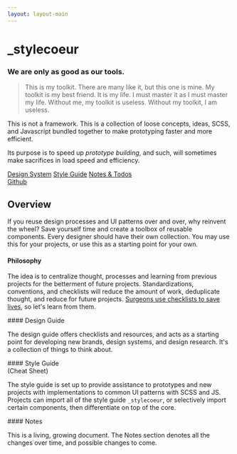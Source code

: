 ```yaml
---
layout: layout-main
---
```




<summary class="_width-content-max _padding-2" markdown="1">

# \_stylecoeur

### We are only as good as our tools.

> This is my toolkit. There are many like it, but this one is mine. My toolkit is my best friend. It is my life. I must master it as I must master my life. Without me, my toolkit is useless. Without my toolkit, I am useless.

This is not a framework. This is a collection of loose concepts, ideas, SCSS, and Javascript bundled together to make prototyping faster and more efficient.

Its purpose is to speed up _prototype building_, and such, will sometimes make sacrifices in load speed and efficiency. 

</summary>


<div class="_margin-center _center">
  <div class="_buttonGroup --font-body-xs --outline">
    <a class="_button" target="_blank" href="./system.html">Design System</a>
    <a class="_button" target="_blank" href="./styleguide.html">Style Guide</a>
    <a class="_button" target="_blank" href="./notes.html">Notes &amp; Todos</a>
  </div>
  <a class="_button --text _v-top" target="_blank" href="http://github.com/janzheng/stylecoeur">Github</a>
</div>


<div class="_width-content-max-narrow _margin-center" markdown="1">

## Overview

If you reuse design processes and UI patterns over and over, why reinvent the wheel? Save yourself time and create a toolbox of reusable components. Every designer should have their own collection. You may use this for your projects, or use this as a starting point for your own.


#### Philosophy

The idea is to centralize thought, processes and learning from previous projects for the betterment of future projects. Standardizations, conventions, and checklists will reduce the amount of work, deduplicate thought, and reduce for future projects. [Surgeons use checklists to save lives](http://www.npr.org/templates/story/story.php?storyId=122226184), so let's learn from them.


<div class="_grid-three">

<div markdown="1">
#### Design Guide

The design guide offers checklists and resources, and acts as a starting point for developing new brands, design systems, and design research. It's a collection of things to think about.
</div>


<div markdown="1">
#### Style Guide 
<div class="_font-small _font-bold"> (Cheat Sheet) </div>

The style guide is set up to provide assistance to prototypes and new projects with implementations to common UI patterns with SCSS and JS. Projects can import all of the style guide `_stylecoeur`, or selectively import certain components, then differentiate on top of the core.
</div>


<div markdown="1">
#### Notes

This is a living, growing document. The Notes section denotes all the changes over time, and possible changes to come.
</div>

</div>


